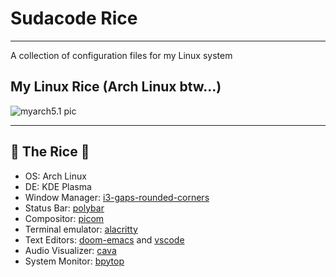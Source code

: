 # Sudacode Rice

---

A collection of configuration files for my Linux system

## My Linux Rice (Arch Linux btw...)

![myarch5.1 pic](https://imgur.com/0pkvR3g.png)

---

## 🍚 The Rice  🍚

- OS: Arch Linux
- DE: KDE Plasma
- Window Manager: [i3-gaps-rounded-corners](https://aur.archlinux.org/packages/i3-gaps-rounded-git/ "i3-pags-rounded-git AUR page")
- Status Bar: [polybar](https://aur.archlinux.org/packages/polybar/ "polybar AUR page")
- Compositor: [picom](https://www.archlinux.org/packages/community/x86_64/picom/ "picom AUR page")
- Terminal emulator: [alacritty](https://github.com/alacritty/alacritty)
- Text Editors: [doom-emacs](https://github.com/hlissner/doom-emacs "doom-emacs github page") and [vscode](https://aur.archlinux.org/packages/visual-studio-code-bin/?O=10&PP=10 "vscode AUR page")
- Audio Visualizer: [cava](https://aur.archlinux.org/packages/cava-git/ "cava AUR page")
- System Monitor: [bpytop](https://github.com/aristocratos/bpytop)
